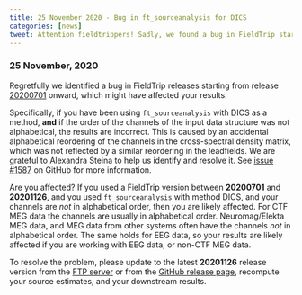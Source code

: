 ```yaml
---
title: 25 November 2020 - Bug in ft_sourceanalysis for DICS
categories: [news]
tweet: Attention fieldtrippers! Sadly, we found a bug in FieldTrip starting from release 20200701. It concerns ft_sourceanalysis with the DICS method. See https://www.fieldtriptoolbox.org/#25-november-2020 for more information.
---
```


### 25 November, 2020

Regretfully we identified a bug in FieldTrip releases starting from release [20200701](https://github.com/fieldtrip/fieldtrip/releases/tag/20200701) onward, which might have affected your results.

Specifically, if you have been using `ft_sourceanalysis` with DICS as a method, **and** if the order of the channels of the input data structure was not alphabetical, the results are incorrect. This is caused by an accidental alphabetical reordering of the channels in the cross-spectral density matrix, which was not reflected by a similar reordering in the leadfields. We are grateful to Alexandra Steina to help us identify and resolve it. See [issue #1587](https://github.com/fieldtrip/fieldtrip/issues/1587) on GitHub for more information. 

Are you affected? If you used a FieldTrip version between **20200701** and **20201126**, and you used `ft_sourceanalysis` with method DICS, and your channels are _not_ in alphabetical order, then you are likely affected. For CTF MEG data the channels are usually in alphabetical order. Neuromag/Elekta MEG data, and MEG data from other systems often have the channels _not_ in alphabetical order. The same holds for EEG data, so your results are likely affected if you are working with EEG data, or non-CTF MEG data.

To resolve the problem, please update to the latest **20201126** release version from the [FTP server](ftp://ftp.fieldtriptoolbox.org/pub/fieldtrip/) or from the [GitHub release page](https://github.com/fieldtrip/fieldtrip/releases), recompute your source estimates, and your downstream results.
